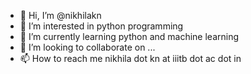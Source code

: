 - 👋 Hi, I’m @nikhilakn
- 👀 I’m interested in python programming
- 🌱 I’m currently learning python and machine learning
- 💞️ I’m looking to collaborate on ...
- 📫 How to reach me nikhila dot kn at iiitb dot ac dot in

<!---
nikhilakn/nikhilakn is a ✨ special ✨ repository because its `README.md` (this file) appears on your GitHub profile.
You can click the Preview link to take a look at your changes.
--->
